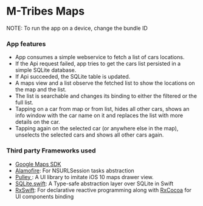 # M-Tribes Maps

NOTE: To run the app on a device, change the bundle ID

### App features

 - App consumes a simple webservice to fetch a list of cars locations.
 - If the Api request failed, app tries to get the cars list persisted in a simple SQLite database.
 - If Api succeeded, the SQLite table is updated.
 - A maps view and a list observe the fetched list to show the locations on the map and the list.
 - The list is searchable and changes its binding to either the filtered or the full list.
 - Tapping on a car from map or from list, hides all other cars, shows an info window with the car name on it and replaces the list with more details on the car.
 - Tapping again on the selected car (or anywhere else in the map), unselects the selected cars and shows all other cars again.

### Third party Frameworks used

- [Google Maps SDK](https://cloud.google.com/maps-platform/maps/ "Google Maps SDK")
- [Alamofire](https://github.com/Alamofire/Alamofire "Alamofire"): For NSURLSession tasks abstraction
- [Pulley ](https://github.com/52inc/Pulley "Pulley "): A UI library to imitate iOS 10 maps drawer view.
- [SQLite.swift](https://github.com/stephencelis/SQLite.swift "SQLite.swift"): A Type-safe abstraction layer over SQLite in Swift
- [RxSwift](https://github.com/ReactiveX/RxSwift "RxSwift"): For declarative reactive programming along with [RxCocoa](https://github.com/ReactiveX/RxSwift/tree/master/RxCocoa) for UI components binding
